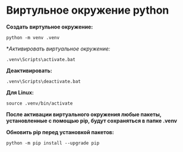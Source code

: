 # Виртульное окружение python

**Создать виртульное окружение:**  

    python -m venv .venv
    
**Активировать виртуальное окружение:*

    .venv\Scripts\activate.bat

**Деактивировать:**

    .venv\Scripts\deactivate.bat

**Для Linux:**

    source .venv/bin/activate

**После активации виртуального окружения любые пакеты, установленные с помощью pip, будут сохраняться в папке .venv**

**Обновить pip перед установкой пакетов:**

    python -m pip install --upgrade pip
